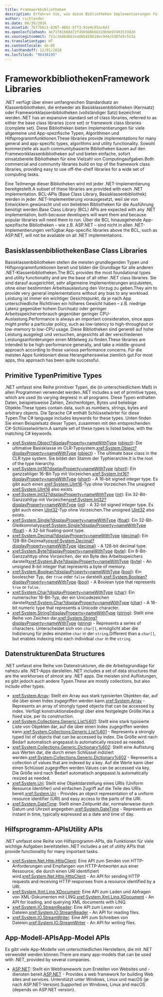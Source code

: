 ```yaml
---
title: Frameworkbibliotheken
description: Erfahren Sie, wie diese Bibliotheken Implementierungen für viele allgemeine und App-spezifische Typen, Algorithmen und Hilfsprogrammfunktionen bereitstellen.
author: richlander
ms.date: 06/20/2016
ms.assetid: 7b77b6c1-8367-4602-bff3-91e4c05ac643
ms.openlocfilehash: 4e71f81b0dd72f4569d8b6b319b9e97491533d28
ms.sourcegitcommit: 721c3e4bdbb1ea0bb420818ec944c538fe5c513a
ms.translationtype: HT
ms.contentlocale: de-DE
ms.lasthandoff: 12/01/2020
ms.locfileid: "96438195"
---
```

# <a name="framework-libraries"></a><span data-ttu-id="cec95-103">Frameworkbibliotheken</span><span class="sxs-lookup"><span data-stu-id="cec95-103">Framework Libraries</span></span>

<span data-ttu-id="cec95-104">.NET verfügt über einen umfangreichen Standardsatz an Klassenbibliotheken, die entweder als Basisklassenbibliotheken (Kernsatz) oder Frameworkklassenbibliotheken (vollständiger Satz) bezeichnet werden.</span><span class="sxs-lookup"><span data-stu-id="cec95-104">.NET has an expansive standard set of class libraries, referred to as either the base class libraries (core set) or framework class libraries (complete set).</span></span> <span data-ttu-id="cec95-105">Diese Bibliotheken bieten Implementierungen für viele allgemeine und App-spezifische Typen, Algorithmen und Hilfsprogrammfunktionen.</span><span class="sxs-lookup"><span data-stu-id="cec95-105">These libraries provide implementations for many general and app-specific types, algorithms and utility functionality.</span></span> <span data-ttu-id="cec95-106">Sowohl kommerzielle als auch communitybasierte Bibliotheken bauen auf den Frameworkklassenbibliotheken auf und bieten einfache, sofort einsatzbereite Bibliotheken für eine Vielzahl von Computingaufgaben.</span><span class="sxs-lookup"><span data-stu-id="cec95-106">Both commercial and community libraries build on top of the framework class libraries, providing easy to use off-the-shelf libraries for a wide set of computing tasks.</span></span>

<span data-ttu-id="cec95-107">Eine Teilmenge dieser Bibliotheken wird mit jeder .NET-Implementierung bereitgestellt.</span><span class="sxs-lookup"><span data-stu-id="cec95-107">A subset of these libraries are provided with each .NET implementation.</span></span> <span data-ttu-id="cec95-108">BCL-APIs (Base Class Library, Basisklassenbibliothek) werden in jeder .NET-Implementierung vorausgesetzt, weil sie von Entwicklern gewünscht und von beliebten Bibliotheken für die Ausführung benötigt werden.</span><span class="sxs-lookup"><span data-stu-id="cec95-108">Base Class Library (BCL) APIs are expected with any .NET implementation, both because developers will want them and because popular libraries will need them to run.</span></span> <span data-ttu-id="cec95-109">Über die BCL hinausgehende App-spezifische Bibliotheken – wie z.B. ASP.NET – sind nicht in allen .NET-Implementierungen verfügbar.</span><span class="sxs-lookup"><span data-stu-id="cec95-109">App-specific libraries above the BCL, such as ASP.NET, will not be available on all .NET implementations.</span></span>

## <a name="base-class-libraries"></a><span data-ttu-id="cec95-110">Basisklassenbibliotheken</span><span class="sxs-lookup"><span data-stu-id="cec95-110">Base Class Libraries</span></span>

<span data-ttu-id="cec95-111">Basisklassenbibliotheken stellen die meisten grundlegenden Typen und Hilfsprogrammfunktionen bereit und bilden die Grundlage für alle anderen .NET-Klassenbibliotheken.</span><span class="sxs-lookup"><span data-stu-id="cec95-111">The BCL provides the most foundational types and utility functionality and are the base of all other .NET class libraries.</span></span> <span data-ttu-id="cec95-112">Sie sind darauf ausgerichtet, sehr allgemeine Implementierungen anzubieten, ohne einer bestimmten Arbeitsauslastung den Vorzug zu geben.</span><span class="sxs-lookup"><span data-stu-id="cec95-112">They aim to provide very general implementations without any bias to any workload.</span></span> <span data-ttu-id="cec95-113">Leistung ist immer ein wichtiger Gesichtspunkt, da je nach App unterschiedliche Richtlinien ein höheres Gewicht haben – z.B. niedrige Latenz gegenüber hohem Durchsatz oder geringer Arbeitsspeicherverbrauch gegenüber geringer CPU-Auslastung.</span><span class="sxs-lookup"><span data-stu-id="cec95-113">Performance is always an important consideration, since apps might prefer a particular policy, such as low-latency to high-throughput or low-memory to low-CPU usage.</span></span> <span data-ttu-id="cec95-114">Diese Bibliotheken sind generell auf hohe Leistung ausgelegt und versuchen, angesichts all der verschiedenen Leistungsanforderungen einen Mittelweg zu finden.</span><span class="sxs-lookup"><span data-stu-id="cec95-114">These libraries are intended to be high-performance generally, and take a middle-ground approach according to these various performance concerns.</span></span> <span data-ttu-id="cec95-115">Für die meisten Apps funktioniert diese Herangehensweise ziemlich gut.</span><span class="sxs-lookup"><span data-stu-id="cec95-115">For most apps, this approach has been quite successful.</span></span>

## <a name="primitive-types"></a><span data-ttu-id="cec95-116">Primitive Typen</span><span class="sxs-lookup"><span data-stu-id="cec95-116">Primitive Types</span></span>

<span data-ttu-id="cec95-117">.NET umfasst eine Reihe primitiver Typen, die (in unterschiedlichem Maß) in allen Programmen verwendet werden.</span><span class="sxs-lookup"><span data-stu-id="cec95-117">.NET includes a set of primitive types, which are used (to varying degrees) in all programs.</span></span> <span data-ttu-id="cec95-118">Diese Typen enthalten Daten, beispielsweise Zahlen, Zeichenfolgen, Bytes und beliebige Objekte.</span><span class="sxs-lookup"><span data-stu-id="cec95-118">These types contain data, such as numbers, strings, bytes and arbitrary objects.</span></span> <span data-ttu-id="cec95-119">Die Sprache C# enthält Schlüsselwörter für diese Typen.</span><span class="sxs-lookup"><span data-stu-id="cec95-119">The C# language includes keywords for these types.</span></span> <span data-ttu-id="cec95-120">Unten finden Sie einen Beispielsatz dieser Typen, zusammen mit den entsprechenden C#-Schlüsselwörtern.</span><span class="sxs-lookup"><span data-stu-id="cec95-120">A sample set of these types is listed below, with the matching C# keywords.</span></span>

* <span data-ttu-id="cec95-121"><xref:System.Object?displayProperty=nameWithType> ([object](../csharp/language-reference/builtin-types/reference-types.md#the-object-type)): Die ultimative Basisklasse im CLR-Typsystem.</span><span class="sxs-lookup"><span data-stu-id="cec95-121"><xref:System.Object?displayProperty=nameWithType> ([object](../csharp/language-reference/builtin-types/reference-types.md#the-object-type)) - The ultimate base class in the CLR type system.</span></span> <span data-ttu-id="cec95-122">Sie bildet den Stamm der Typhierarchie.</span><span class="sxs-lookup"><span data-stu-id="cec95-122">It is the root of the type hierarchy.</span></span>
* <span data-ttu-id="cec95-123"><xref:System.Int16?displayProperty=nameWithType> ([short](../csharp/language-reference/builtin-types/integral-numeric-types.md)): Ein ganzzahliger 16-Bit-Typ mit Vorzeichen.</span><span class="sxs-lookup"><span data-stu-id="cec95-123"><xref:System.Int16?displayProperty=nameWithType> ([short](../csharp/language-reference/builtin-types/integral-numeric-types.md)) - A 16-bit signed integer type.</span></span> <span data-ttu-id="cec95-124">Es gibt auch einen <xref:System.UInt16>-Typ ohne Vorzeichen.</span><span class="sxs-lookup"><span data-stu-id="cec95-124">The unsigned <xref:System.UInt16> also exists.</span></span>
* <span data-ttu-id="cec95-125"><xref:System.Int32?displayProperty=nameWithType> ([int](../csharp/language-reference/builtin-types/integral-numeric-types.md)): Ein 32-Bit-Ganzzahltyp mit Vorzeichen</span><span class="sxs-lookup"><span data-stu-id="cec95-125"><xref:System.Int32?displayProperty=nameWithType> ([int](../csharp/language-reference/builtin-types/integral-numeric-types.md)) - A 32-bit signed integer type.</span></span> <span data-ttu-id="cec95-126">Es gibt auch einen [UInt32](../csharp/language-reference/builtin-types/integral-numeric-types.md)-Typ ohne Vorzeichen.</span><span class="sxs-lookup"><span data-stu-id="cec95-126">The unsigned [UInt32](../csharp/language-reference/builtin-types/integral-numeric-types.md) also exists.</span></span>
* <span data-ttu-id="cec95-127"><xref:System.Single?displayProperty=nameWithType> ([float](../csharp/language-reference/builtin-types/floating-point-numeric-types.md)): Ein 32-Bit-Gleitkommatyp</span><span class="sxs-lookup"><span data-stu-id="cec95-127"><xref:System.Single?displayProperty=nameWithType> ([float](../csharp/language-reference/builtin-types/floating-point-numeric-types.md)) - A 32-bit floating-point type.</span></span>
* <span data-ttu-id="cec95-128"><xref:System.Decimal?displayProperty=nameWithType> ([decimal](../csharp/language-reference/builtin-types/floating-point-numeric-types.md)): Ein 128-Bit-Dezimaltyp</span><span class="sxs-lookup"><span data-stu-id="cec95-128"><xref:System.Decimal?displayProperty=nameWithType> ([decimal](../csharp/language-reference/builtin-types/floating-point-numeric-types.md)) - A 128-bit decimal type.</span></span>
* <span data-ttu-id="cec95-129"><xref:System.Byte?displayProperty=nameWithType> ([byte](../csharp/language-reference/builtin-types/integral-numeric-types.md)): Ein 8-Bit-Ganzzahltyp ohne Vorzeichen, der ein Byte des Arbeitsspeichers darstellt</span><span class="sxs-lookup"><span data-stu-id="cec95-129"><xref:System.Byte?displayProperty=nameWithType> ([byte](../csharp/language-reference/builtin-types/integral-numeric-types.md)) - An unsigned 8-bit integer that represents a byte of memory.</span></span>
* <span data-ttu-id="cec95-130"><xref:System.Boolean?displayProperty=nameWithType> ([bool](../csharp/language-reference/builtin-types/bool.md)): Ein boolescher Typ, der `true` oder `false` darstellt.</span><span class="sxs-lookup"><span data-stu-id="cec95-130"><xref:System.Boolean?displayProperty=nameWithType> ([bool](../csharp/language-reference/builtin-types/bool.md)) - A Boolean type that represents `true` or `false`.</span></span>
* <span data-ttu-id="cec95-131"><xref:System.Char?displayProperty=nameWithType> ([char](../csharp/language-reference/builtin-types/char.md)): Ein numerischer 16-Bit-Typ, der ein Unicodezeichen darstellt</span><span class="sxs-lookup"><span data-stu-id="cec95-131"><xref:System.Char?displayProperty=nameWithType> ([char](../csharp/language-reference/builtin-types/char.md)) - A 16-bit numeric type that represents a Unicode character.</span></span>
* <span data-ttu-id="cec95-132"><xref:System.String?displayProperty=nameWithType> ([string](../csharp/language-reference/builtin-types/reference-types.md#the-string-type)): Stellt eine Reihe von Zeichen dar.</span><span class="sxs-lookup"><span data-stu-id="cec95-132"><xref:System.String?displayProperty=nameWithType> ([string](../csharp/language-reference/builtin-types/reference-types.md#the-string-type)) - Represents a series of characters.</span></span> <span data-ttu-id="cec95-133">Unterscheidet sich von `char[]`, ermöglicht aber die Indizierung für jedes einzelne `char` in der `string`.</span><span class="sxs-lookup"><span data-stu-id="cec95-133">Different than a `char[]`, but enables indexing into each individual `char` in the `string`.</span></span>

## <a name="data-structures"></a><span data-ttu-id="cec95-134">Datenstrukturen</span><span class="sxs-lookup"><span data-stu-id="cec95-134">Data Structures</span></span>

<span data-ttu-id="cec95-135">.NET umfasst eine Reihe von Datenstrukturen, die die Arbeitsgrundlage für nahezu alle .NET-Apps darstellen.</span><span class="sxs-lookup"><span data-stu-id="cec95-135">.NET includes a set of data structures that are the workhorses of almost any .NET apps.</span></span> <span data-ttu-id="cec95-136">Die meisten sind Auflistungen, es gibt jedoch auch andere Typen.</span><span class="sxs-lookup"><span data-stu-id="cec95-136">These are mostly collections, but also include other types.</span></span>

* <span data-ttu-id="cec95-137"><xref:System.Array>: Stellt ein Array aus stark typisierten Objekten dar, auf die über einen Index zugegriffen werden kann.</span><span class="sxs-lookup"><span data-stu-id="cec95-137"><xref:System.Array> - Represents an array of strongly typed objects that can be accessed by index.</span></span> <span data-ttu-id="cec95-138">Verfügt konstruktionsbedingt über eine festgelegte Größe.</span><span class="sxs-lookup"><span data-stu-id="cec95-138">Has a fixed size, per its construction.</span></span>
* <span data-ttu-id="cec95-139"><xref:System.Collections.Generic.List%601>: Stellt eine stark typisierte Liste von Objekten dar, auf die über einen Index zugegriffen werden kann.</span><span class="sxs-lookup"><span data-stu-id="cec95-139"><xref:System.Collections.Generic.List%601> - Represents a strongly typed list of objects that can be accessed by index.</span></span> <span data-ttu-id="cec95-140">Die Größe wird nach Bedarf automatisch angepasst.</span><span class="sxs-lookup"><span data-stu-id="cec95-140">Is automatically resized as needed.</span></span>
* <span data-ttu-id="cec95-141"><xref:System.Collections.Generic.Dictionary%602>: Stellt eine Auflistung aus Werten dar, die durch einen Schlüssel indiziert werden.</span><span class="sxs-lookup"><span data-stu-id="cec95-141"><xref:System.Collections.Generic.Dictionary%602> - Represents a collection of values that are indexed by a key.</span></span> <span data-ttu-id="cec95-142">Auf die Werte kann über einen Schlüssel zugegriffen werden.</span><span class="sxs-lookup"><span data-stu-id="cec95-142">Values can be accessed via key.</span></span> <span data-ttu-id="cec95-143">Die Größe wird nach Bedarf automatisch angepasst.</span><span class="sxs-lookup"><span data-stu-id="cec95-143">Is automatically resized as needed.</span></span>
* <span data-ttu-id="cec95-144"><xref:System.Uri>: Stellt eine Objektdarstellung eines URIs (Uniform Resource Identifier) und einfachen Zugriff auf die Teile des URIs bereit.</span><span class="sxs-lookup"><span data-stu-id="cec95-144"><xref:System.Uri> - Provides an object representation of a uniform resource identifier (URI) and easy access to the parts of the URI.</span></span>
* <span data-ttu-id="cec95-145"><xref:System.DateTime>: Stellt einen Zeitpunkt dar, normalerweise durch Datum und Uhrzeit angegeben.</span><span class="sxs-lookup"><span data-stu-id="cec95-145"><xref:System.DateTime> - Represents an instant in time, typically expressed as a date and time of day.</span></span>

## <a name="utility-apis"></a><span data-ttu-id="cec95-146">Hilfsprogramm-APIs</span><span class="sxs-lookup"><span data-stu-id="cec95-146">Utility APIs</span></span>

<span data-ttu-id="cec95-147">.NET umfasst eine Reihe von Hilfsprogramm-APIs, die Funktionen für viele wichtige Aufgaben bereitstellen.</span><span class="sxs-lookup"><span data-stu-id="cec95-147">.NET includes a set of utility APIs that provide functionality for many important tasks.</span></span>

* <span data-ttu-id="cec95-148"><xref:System.Net.Http.HttpClient>: Eine API zum Senden von HTTP-Anforderungen und Empfangen von HTTP-Antworten aus einer Ressource, die durch einen URI identifiziert wird.</span><span class="sxs-lookup"><span data-stu-id="cec95-148"><xref:System.Net.Http.HttpClient> - An API for sending HTTP requests and receiving HTTP responses from a resource identified by a URI.</span></span>
* <span data-ttu-id="cec95-149"><xref:System.Xml.Linq.XDocument>: Eine API zum Laden und Abfragen von XML-Dokumenten mit LINQ.</span><span class="sxs-lookup"><span data-stu-id="cec95-149"><xref:System.Xml.Linq.XDocument> - An API for loading, and querying XML documents with LINQ.</span></span>
* <span data-ttu-id="cec95-150"><xref:System.IO.StreamReader>: Eine API zum Lesen von Dateien.</span><span class="sxs-lookup"><span data-stu-id="cec95-150"><xref:System.IO.StreamReader> - An API for reading files.</span></span>
* <span data-ttu-id="cec95-151"><xref:System.IO.StreamWriter>: Eine API zum Schreiben von Dateien.</span><span class="sxs-lookup"><span data-stu-id="cec95-151"><xref:System.IO.StreamWriter> - An API for writing files.</span></span>

## <a name="app-model-apis"></a><span data-ttu-id="cec95-152">App-Modell-APIs</span><span class="sxs-lookup"><span data-stu-id="cec95-152">App-Model APIs</span></span>

<span data-ttu-id="cec95-153">Es gibt viele App-Modelle von unterschiedlichen Herstellern, die mit .NET verwendet werden können.</span><span class="sxs-lookup"><span data-stu-id="cec95-153">There are many app-models that can be used with .NET, provided by several companies.</span></span>

* <span data-ttu-id="cec95-154">[ASP.NET](https://www.asp.net): Stellt ein Webframework zum Erstellen von Websites und -diensten bereit.</span><span class="sxs-lookup"><span data-stu-id="cec95-154">[ASP.NET](https://www.asp.net) - Provides a web framework for building Web sites and services.</span></span> <span data-ttu-id="cec95-155">Unterstützt unter Windows, Linux und macOS (je nach ASP.NET-Version).</span><span class="sxs-lookup"><span data-stu-id="cec95-155">Supported on Windows, Linux and macOS (depends on ASP.NET version).</span></span>
